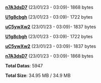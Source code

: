 [**n7A3dsD7**](/data/n7A3dsD7.txt) (23/01/23 - 03:09)- 1868 bytes

[**U1g8cbgh**](/data/U1g8cbgh.txt) (23/01/23 - 03:09)- 1722 bytes

[**uC5ywXw2**](/data/uC5ywXw2.txt) (23/01/23 - 03:09)- 1837 bytes

[**U1g8cbgh**](/data/U1g8cbgh.txt) (23/01/23 - 03:09)- 1722 bytes

[**uC5ywXw2**](/data/uC5ywXw2.txt) (23/01/23 - 03:09)- 1837 bytes

[**n7A3dsD7**](/data/n7A3dsD7.txt) (23/01/23 - 03:09)- 1868 bytes

**Total Datas**: 5947

**Total Size**: 34.95 MB / 34.9 MB